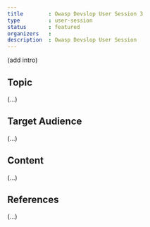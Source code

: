 ```yaml
---
title        : Owasp Devslop User Session 3
type         : user-session
status       : featured
organizers   : 
description  : Owasp Devslop User Session
---
```


(add intro)

## Topic

(...)

## Target Audience

(...)

## Content

(...)

## References

(...)
